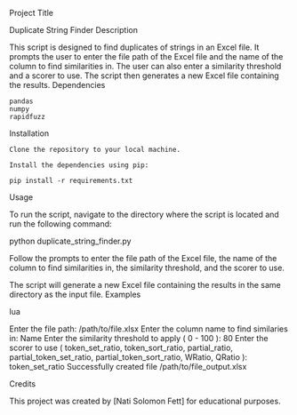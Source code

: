 Project Title

Duplicate String Finder
Description

This script is designed to find duplicates of strings in an Excel file. It prompts the user to enter the file path of the Excel file and the name of the column to find similarities in. The user can also enter a similarity threshold and a scorer to use. The script then generates a new Excel file containing the results.
Dependencies

    pandas
    numpy
    rapidfuzz

Installation

    Clone the repository to your local machine.

    Install the dependencies using pip:

    pip install -r requirements.txt

Usage

To run the script, navigate to the directory where the script is located and run the following command:

python duplicate_string_finder.py

Follow the prompts to enter the file path of the Excel file, the name of the column to find similarities in, the similarity threshold, and the scorer to use.

The script will generate a new Excel file containing the results in the same directory as the input file.
Examples

lua

Enter the file path: /path/to/file.xlsx
Enter the column name to find similaries in: Name
Enter the similarity threshold to apply ( 0 - 100 ): 80
Enter the scorer to use ( token_set_ratio, token_sort_ratio, partial_ratio, partial_token_set_ratio, partial_token_sort_ratio, WRatio, QRatio ): token_set_ratio
Successfully created file /path/to/file_output.xlsx

Credits

This project was created by [Nati Solomon Fett] for educational purposes.